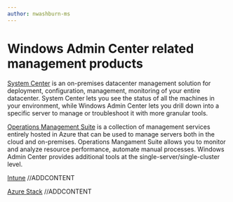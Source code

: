 ```yaml
---
author: nwashburn-ms
---
```


# Windows Admin Center related management products

[System Center](https://www.microsoft.com/cloud-platform/system-center) is an on-premises datacenter management solution for deployment, configuration, management, monitoring of your entire datacenter. System Center lets you see the status of all the machines in your environment, while Windows Admin Center lets you drill down into a specific server to manage or troubleshoot it with more granular tools.

[Operations Management Suite](https://www.microsoft.com/cloud-platform/operations-management-suite) is a collection of management services entirely hosted in Azure that can be used to manage servers both in the cloud and on-premises. Operations Mangament Suite allows you to monitor and analyze resource performance, automate manual processes. Windows Admin Center provides additional tools at the single-server/single-cluster level.

[Intune](todo) //ADDCONTENT

[Azure Stack](todo) //ADDCONTENT